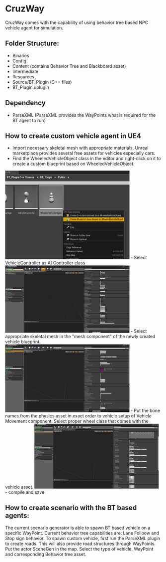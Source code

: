 # CruzWay
CruzWay comes with the capability of using behavior tree based NPC vehicle agent for simulation.   
## Folder Structure:
- Binaries
- Config
- Content (contains Behavior Tree and Blackboard asset)
- Intermediate
- Resources
- Source/BT_Plugin (C++ files)
- BT_Plugin.uplugin
## Dependency
- ParseXML (ParseXML provides the WayPoints what is required for the BT agent to run)
## How to create custom vehicle agent in UE4
- Import necessary skeletal mesh with appropriate materials. Unreal marketplace provides several free assets for vehicles especially cars.  
- Find the WheeledVehicleObject class in the editor and right-click on it to create a custom blueprint based on WheeledVehicleObject.
<img src="https://github.com/AugmentedDesignLab/CruzWay/blob/BehaviorTree-Plugin/Plugins/BT_Plugin/Content/image/create_blueprint.PNG" width="400">
- Select VehicleController as AI Controller class 
<img src="https://github.com/AugmentedDesignLab/CruzWay/blob/BehaviorTree-Plugin/Plugins/BT_Plugin/Content/image/MyVehicle.PNG.jpg" width="400">
- Select appropriate skeletal mesh in the "mesh component" of the newly created vehicle blueprint.  
<img src="https://github.com/AugmentedDesignLab/CruzWay/blob/BehaviorTree-Plugin/Plugins/BT_Plugin/Content/image/select_mesh.PNG.jpg" width="400">
- Put the bone names from the physics asset in exact order to vehicle setup of Vehicle Movement component. Select proper wheel class that comes with the vehicle asset.
<img src="https://github.com/AugmentedDesignLab/CruzWay/blob/BehaviorTree-Plugin/Plugins/BT_Plugin/Content/image/wheel_setup.PNG.jpg" width="400">
- compile and save


## How to create scenario with the BT based agents:
The current scenario generator is able to spawn BT based vehicle on a specific WayPoint. Current behavior tree capabilities are: Lane Folloow and Stop sign behavior. To spawn custom vehicle, first run the ParseXML plugin to create roads. This will also provide road structures through WayPoints. Put the actor SceneGen in the map. Select the type of vehicle, WayPoint and corresponding Behavior tree asset. 
